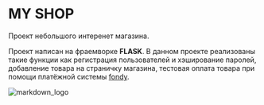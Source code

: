 # MY SHOP
Проект небольшого интеренет магазина.

Проект написан 
на фраемворке **FLASK**. 
В данном проекте
реализованы такие функции как регистрация
пользователей и хэширование паролей, добавление товара
на страничку магазина,
тестовая оплата товара при помощи платёжной системы
[fondy](https://fondy.ru/).

![markdown_logo](https://work-info.org/images/logo/otzyvua/8856.png)

